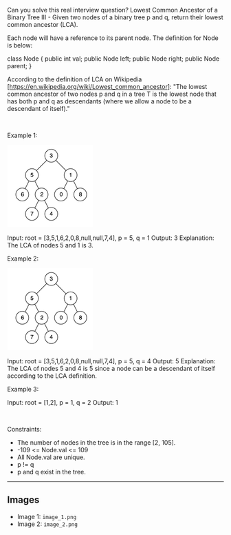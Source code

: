 Can you solve this real interview question? Lowest Common Ancestor of a Binary Tree III - Given two nodes of a binary tree p and q, return their lowest common ancestor (LCA).

Each node will have a reference to its parent node. The definition for Node is below:


class Node {
    public int val;
    public Node left;
    public Node right;
    public Node parent;
}


According to the definition of LCA on Wikipedia [https://en.wikipedia.org/wiki/Lowest_common_ancestor]: "The lowest common ancestor of two nodes p and q in a tree T is the lowest node that has both p and q as descendants (where we allow a node to be a descendant of itself)."

 

Example 1:

![Example 1](./image_1.png)


Input: root = [3,5,1,6,2,0,8,null,null,7,4], p = 5, q = 1
Output: 3
Explanation: The LCA of nodes 5 and 1 is 3.


Example 2:

![Example 1](./image_1.png)


Input: root = [3,5,1,6,2,0,8,null,null,7,4], p = 5, q = 4
Output: 5
Explanation: The LCA of nodes 5 and 4 is 5 since a node can be a descendant of itself according to the LCA definition.


Example 3:


Input: root = [1,2], p = 1, q = 2
Output: 1


 

Constraints:

 * The number of nodes in the tree is in the range [2, 105].
 * -109 <= Node.val <= 109
 * All Node.val are unique.
 * p != q
 * p and q exist in the tree.

---

## Images

- Image 1: `image_1.png`
- Image 2: `image_2.png`
